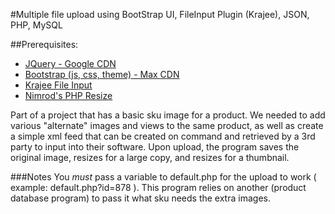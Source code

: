 #Multiple file upload using BootStrap UI, FileInput Plugin (Krajee), JSON, PHP, MySQL

##Prerequisites:
* [JQuery - Google CDN](https://developers.google.com/speed/libraries/#jquery)
* [Bootstrap (js, css, theme) - Max CDN](http://getbootstrap.com/getting-started/)
* [Krajee File Input](http://plugins.krajee.com/file-input)
* [Nimrod's PHP Resize](http://www.nimrodstech.com/php-image-resize/)

Part of a project that has a basic sku image for a product.  We needed to add various "alternate" images and views to the same product, as well as create a simple xml feed that can be created on command and retrieved by a 3rd party to input into their software.  Upon upload, the program saves the original image, resizes for a large copy, and resizes for a thumbnail.

###Notes
You *must* pass a variable to default.php for the upload to work ( example: default.php?id=878 ). This program relies on another (product database program) to pass it what sku needs the extra images.
